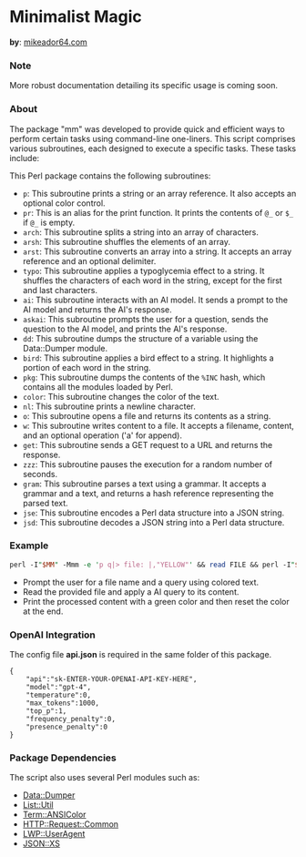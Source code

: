 

# Minimalist Magic

**by**: [mikeador64.com](https://mikador64.com/)

### Note

More robust documentation detailing its specific usage is coming soon.

### About

The package "mm" was developed to provide quick and efficient ways to perform certain tasks using command-line one-liners. This script comprises various subroutines, each designed to execute a specific tasks. These tasks include:

This Perl package contains the following subroutines:
- `p`: This subroutine prints a string or an array reference. It also accepts an optional color control.
- `pr`: This is an alias for the print function. It prints the contents of `@_` or `$_` if `@_` is empty.
- `arch`: This subroutine splits a string into an array of characters.
- `arsh`: This subroutine shuffles the elements of an array.
- `arst`: This subroutine converts an array into a string. It accepts an array reference and an optional delimiter.
- `typo`: This subroutine applies a typoglycemia effect to a string. It shuffles the characters of each word in the string, except for the first and last characters.
- `ai`: This subroutine interacts with an AI model. It sends a prompt to the AI model and returns the AI's response.
- `askai`: This subroutine prompts the user for a question, sends the question to the AI model, and prints the AI's response.
- `dd`: This subroutine dumps the structure of a variable using the Data::Dumper module.
- `bird`: This subroutine applies a bird effect to a string. It highlights a portion of each word in the string.
- `pkg`: This subroutine dumps the contents of the `%INC` hash, which contains all the modules loaded by Perl.
- `color`: This subroutine changes the color of the text.
- `nl`: This subroutine prints a newline character.
- `o`: This subroutine opens a file and returns its contents as a string.
- `w`: This subroutine writes content to a file. It accepts a filename, content, and an optional operation ('a' for append).
- `get`: This subroutine sends a GET request to a URL and returns the response.
- `zzz`: This subroutine pauses the execution for a random number of seconds.
- `gram`: This subroutine parses a text using a grammar. It accepts a grammar and a text, and returns a hash reference representing the parsed text.
- `jse`: This subroutine encodes a Perl data structure into a JSON string.
- `jsd`: This subroutine decodes a JSON string into a Perl data structure.

### Example

```perl
perl -I"$MM" -Mmm -e 'p q|> file: |,"YELLOW"' && read FILE && perl -I"$MM" -Mmm -e 'p q|> query: |,"YELLOW"' && read QUERY && echo "$QUERY" | perl -I"$MM" -Mmm -0777 -plE 'BEGIN { $query = <STDIN> } color "green"; $_ = ai(qq|${query}:\n${_}|); END { color "reset"; nl }' $FILE
```

- Prompt the user for a file name and a query using colored text.
- Read the provided file and apply a AI query to its content.
- Print the processed content with a green color and then reset the color at the end.

### OpenAI Integration

The config file **api.json** is required in the same folder of this package.

```
{
    "api":"sk-ENTER-YOUR-OPENAI-API-KEY-HERE",
    "model":"gpt-4",
    "temperature":0,
    "max_tokens":1000,
    "top_p":1,
    "frequency_penalty":0,
    "presence_penalty":0
}
```

### Package Dependencies  

The script also uses several Perl modules such as:

- [Data::Dumper](https://metacpan.org/pod/Data::Dumper)
- [List::Util](https://metacpan.org/pod/List::Util)
- [Term::ANSIColor](https://metacpan.org/pod/Term::ANSIColor)
- [HTTP::Request::Common](https://metacpan.org/pod/HTTP::Request::Common)
- [LWP::UserAgent](https://metacpan.org/pod/LWP::UserAgent)
- [JSON::XS](https://metacpan.org/pod/JSON::XS)